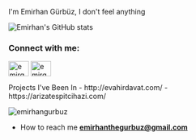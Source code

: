 I'm Emirhan Gürbüz, I don't feel anything
<br>




![Emirhan's GitHub stats](https://github-readme-stats.vercel.app/api?username=emirhangurbuz&show_icons=true&theme=radical)
<br>

<h3 align="left">Connect with me:</h3>
<p align="left">
<a href="https://twitter.com/emirgurbuz0" target="blank"><img align="center" src="https://raw.githubusercontent.com/rahuldkjain/github-profile-readme-generator/master/src/images/icons/Social/twitter.svg" alt="emirgurbuz0" height="30" width="40" /></a>
<a href="https://instagram.com/emirgurbuz0" target="blank"><img align="center" src="https://raw.githubusercontent.com/rahuldkjain/github-profile-readme-generator/master/src/images/icons/Social/instagram.svg" alt="emirgurbuz0" height="30" width="40" /></a>
</p>
Projects I've Been In 
- http://evahirdavat.com/
- https://arizatespitcihazi.com/
<p><img align="center" src="https://github-readme-stats.vercel.app/api/top-langs?username=emirhangurbuz&show_icons=true&locale=en&layout=compact" alt="emirhangurbuz" /></p>




- How to reach me **emirhanthegurbuz@gmail.com**
